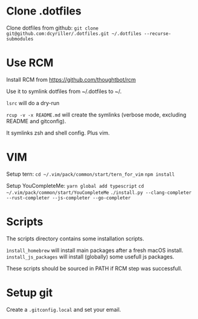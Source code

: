 # Clone .dotfiles

Clone dotfiles from github:
`git clone git@github.com:dcyriller/.dotfiles.git ~/.dotfiles --recurse-submodules`


# Use RCM

Install RCM from https://github.com/thoughtbot/rcm

Use it to symlink dotfiles from ~/.dotfiles to ~/.

`lsrc` will do a dry-run

`rcup -v -x README.md` will create the symlinks (verbose mode, excluding README
and gitconfig).

It symlinks zsh and shell config. Plus vim.


# VIM

Setup tern:
`cd ~/.vim/pack/common/start/tern_for_vim`
`npm install`

Setup YouCompleteMe:
`yarn global add typescript`
`cd ~/.vim/pack/common/start/YouCompleteMe`
`./install.py --clang-completer --rust-completer --js-completer --go-completer`


# Scripts

The scripts directory contains some installation scripts.

`ìnstall_homebrew` will install main packages after a fresh macOS install.
`install_js_packages` will install (globally) some usefull js packages.

These scripts should be sourced in PATH if RCM step was successfull.


# Setup git

Create a `.gitconfig.local` and set your email.
